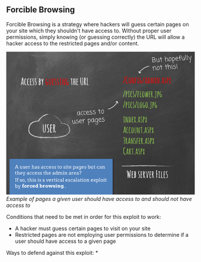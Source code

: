 ## Forcible Browsing

Forcible Browsing is a strategy where hackers will guess certain pages on your site which they shouldn't have access to. Without proper user permissions, simply knowing (or guessing correctly) the URL will allow a hacker access to the restricted pages and/or content.

![Forcible Browsing vulnerability](https://github.com/zeckdude/code-references/blob/master/img/security/forcible-browsing-1.png)
<br>*Example of pages a given user should have access to and should not have access to*

Conditions that need to be met in order for this exploit to work:
  * A hacker must guess certain pages to visit on your site
  * Restricted pages are not employing user permissions to determine if a user should have access to a given page
  
Ways to defend against this exploit:
  * 
    
